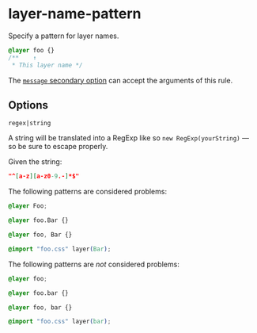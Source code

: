 # layer-name-pattern

Specify a pattern for layer names.

<!-- prettier-ignore -->
```css
@layer foo {}
/**    ↑
 * This layer name */
```

The [`message` secondary option](../../../docs/user-guide/configure.md#message) can accept the arguments of this rule.

## Options

`regex|string`

A string will be translated into a RegExp like so `new RegExp(yourString)` — so be sure to escape properly.

Given the string:

```json
"^[a-z][a-z0-9.-]*$"
```

The following patterns are considered problems:

<!-- prettier-ignore -->
```css
@layer Foo;
```

<!-- prettier-ignore -->
```css
@layer foo.Bar {}
```

<!-- prettier-ignore -->
```css
@layer foo, Bar {}
```

<!-- prettier-ignore -->
```css
@import "foo.css" layer(Bar);
```

The following patterns are _not_ considered problems:

<!-- prettier-ignore -->
```css
@layer foo;
```

<!-- prettier-ignore -->
```css
@layer foo.bar {}
```

<!-- prettier-ignore -->
```css
@layer foo, bar {}
```

<!-- prettier-ignore -->
```css
@import "foo.css" layer(bar);
```
